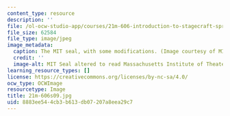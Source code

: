 ```yaml
---
content_type: resource
description: ''
file: /ol-ocw-studio-app/courses/21m-606-introduction-to-stagecraft-spring-2009/8883ee544cb3b613db07207a8eea29c7_21m-606s09.jpg
file_size: 62584
file_type: image/jpeg
image_metadata:
  caption: The MIT seal, with some modifications. (Image courtesy of MIT Theatre Department.)
  credit: ''
  image-alt: MIT Seal altered to read Massachusetts Institute of Theater.
learning_resource_types: []
license: https://creativecommons.org/licenses/by-nc-sa/4.0/
ocw_type: OCWImage
resourcetype: Image
title: 21m-606s09.jpg
uid: 8883ee54-4cb3-b613-db07-207a8eea29c7
---
```

